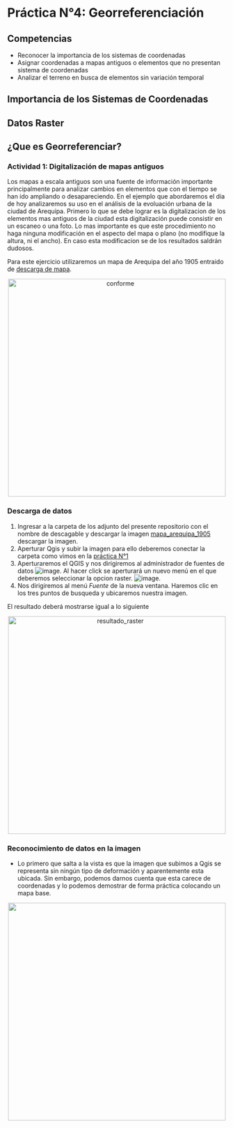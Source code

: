 # Práctica N°4: Georreferenciación

## Competencias 
* Reconocer la importancia de los sistemas de coordenadas
* Asignar coordenadas a mapas antiguos o elementos que no presentan sistema de coordenadas
* Analizar el terreno en busca de elementos sin variación temporal

## Importancia de los Sistemas de Coordenadas

## Datos Raster 

## ¿Que es Georreferenciar?



### Actividad 1: Digitalización de mapas antiguos

Los mapas a escala antiguos son una fuente de información importante principalmente para analizar cambios en elementos que con el tiempo se han ido ampliando o desapareciendo. En el ejemplo que abordaremos el dia de hoy analizaremos su uso en el análisis de la evoluación urbana de la ciudad de Arequipa. 
Primero lo que se debe lograr es la digitalizacion de los elementos mas antiguos de la ciudad esta digitalización puede consistir en un escaneo o una foto. Lo mas importante es que este procedimiento no haga ninguna modificación en el aspecto del mapa o plano (no modifique la altura, ni el ancho). En caso esta modificacion se de los resultados saldrán dudosos. 

Para este ejercicio utilizaremos un mapa de Arequipa del año 1905 entraido de [descarga de mapa](https://www.facebook.com/photo/?fbid=1542811802691634&set=a.1542810076025140). 

<p align="center">
<img  src = "https://github.com/RealGuyab/GIS2025/blob/main/Pr%C3%A1cticas/Practica_4/descargables/mapa_arequipa_1905.jpg" alt="conforme" width=500>

### Descarga de datos

1. Ingresar a la carpeta de los adjunto del presente repositorio con el nombre de descagable y descargar la imagen [mapa_arequipa_1905](https://github.com/RealGuyab/GIS2025/blob/main/Pr%C3%A1cticas/Practica_4/descargables/mapa_arequipa_1905.jpg) descargar la imagen.
2. Aperturar Qgis y subir la imagen para ello deberemos conectar la carpeta como vimos en la [práctica N°1](https://github.com/RealGuyab/GIS2025/tree/main/Pr%C3%A1cticas/Practica_1)
3. Aperturaremos el QGIS y nos dirigiremos al administrador de fuentes de datos ![image](https://github.com/user-attachments/assets/bf3b5db7-3755-4d14-adb1-aeb5b393eaa8). Al hacer click se aperturará un nuevo menú en el que deberemos seleccionar la opcion raster. ![image](https://github.com/user-attachments/assets/20e6fcd4-bf03-45e9-a51e-186b134fe730).
4. Nos dirigiremos al menú *Fuente* de la nueva ventana. Haremos clic en los tres puntos de busqueda y ubicaremos nuestra imagen.

El resultado deberá mostrarse igual a lo siguiente 

<p align="center">
<img  src = https://github.com/user-attachments/assets/0e798a05-e526-48d2-99be-56d12bceb416 alt="resultado_raster" width=500> 

### Reconocimiento de datos en la imagen

* Lo primero que salta a la vista es que la imagen que subimos a Qgis se representa sin ningún tipo de deformación y aparentemente esta ubicada. Sin embargo, podemos darnos cuenta que esta carece de coordenadas y lo podemos demostrar de forma práctica colocando un mapa base.

<p align="center">
<img  src = https://github.com/user-attachments/assets/18b0d0e6-7457-4274-ae74-e327d3cbedd2 width=500>






